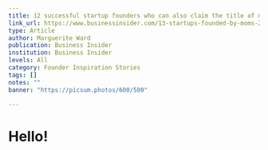 ```yaml
---
title: 12 successful startup founders who can also claim the title of mom
link_url: https://www.businessinsider.com/13-startups-founded-by-moms-2016-5
type: Article
author: Marguerite Ward
publication: Business Insider
institution: Business Insider
levels: All
category: Founder Inspiration Stories
tags: []
notes: ""
banner: "https://picsum.photos/600/500"

---
```


# Hello!
